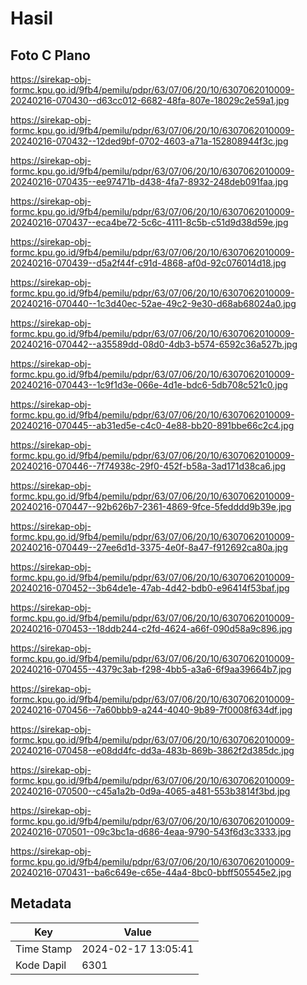 # Hasil

## Foto C Plano

https://sirekap-obj-formc.kpu.go.id/9fb4/pemilu/pdpr/63/07/06/20/10/6307062010009-20240216-070430--d63cc012-6682-48fa-807e-18029c2e59a1.jpg

https://sirekap-obj-formc.kpu.go.id/9fb4/pemilu/pdpr/63/07/06/20/10/6307062010009-20240216-070432--12ded9bf-0702-4603-a71a-152808944f3c.jpg

https://sirekap-obj-formc.kpu.go.id/9fb4/pemilu/pdpr/63/07/06/20/10/6307062010009-20240216-070435--ee97471b-d438-4fa7-8932-248deb091faa.jpg

https://sirekap-obj-formc.kpu.go.id/9fb4/pemilu/pdpr/63/07/06/20/10/6307062010009-20240216-070437--eca4be72-5c6c-4111-8c5b-c51d9d38d59e.jpg

https://sirekap-obj-formc.kpu.go.id/9fb4/pemilu/pdpr/63/07/06/20/10/6307062010009-20240216-070439--d5a2f44f-c91d-4868-af0d-92c076014d18.jpg

https://sirekap-obj-formc.kpu.go.id/9fb4/pemilu/pdpr/63/07/06/20/10/6307062010009-20240216-070440--1c3d40ec-52ae-49c2-9e30-d68ab68024a0.jpg

https://sirekap-obj-formc.kpu.go.id/9fb4/pemilu/pdpr/63/07/06/20/10/6307062010009-20240216-070442--a35589dd-08d0-4db3-b574-6592c36a527b.jpg

https://sirekap-obj-formc.kpu.go.id/9fb4/pemilu/pdpr/63/07/06/20/10/6307062010009-20240216-070443--1c9f1d3e-066e-4d1e-bdc6-5db708c521c0.jpg

https://sirekap-obj-formc.kpu.go.id/9fb4/pemilu/pdpr/63/07/06/20/10/6307062010009-20240216-070445--ab31ed5e-c4c0-4e88-bb20-891bbe66c2c4.jpg

https://sirekap-obj-formc.kpu.go.id/9fb4/pemilu/pdpr/63/07/06/20/10/6307062010009-20240216-070446--7f74938c-29f0-452f-b58a-3ad171d38ca6.jpg

https://sirekap-obj-formc.kpu.go.id/9fb4/pemilu/pdpr/63/07/06/20/10/6307062010009-20240216-070447--92b626b7-2361-4869-9fce-5fedddd9b39e.jpg

https://sirekap-obj-formc.kpu.go.id/9fb4/pemilu/pdpr/63/07/06/20/10/6307062010009-20240216-070449--27ee6d1d-3375-4e0f-8a47-f912692ca80a.jpg

https://sirekap-obj-formc.kpu.go.id/9fb4/pemilu/pdpr/63/07/06/20/10/6307062010009-20240216-070452--3b64de1e-47ab-4d42-bdb0-e96414f53baf.jpg

https://sirekap-obj-formc.kpu.go.id/9fb4/pemilu/pdpr/63/07/06/20/10/6307062010009-20240216-070453--18ddb244-c2fd-4624-a66f-090d58a9c896.jpg

https://sirekap-obj-formc.kpu.go.id/9fb4/pemilu/pdpr/63/07/06/20/10/6307062010009-20240216-070455--4379c3ab-f298-4bb5-a3a6-6f9aa39664b7.jpg

https://sirekap-obj-formc.kpu.go.id/9fb4/pemilu/pdpr/63/07/06/20/10/6307062010009-20240216-070456--7a60bbb9-a244-4040-9b89-7f0008f634df.jpg

https://sirekap-obj-formc.kpu.go.id/9fb4/pemilu/pdpr/63/07/06/20/10/6307062010009-20240216-070458--e08dd4fc-dd3a-483b-869b-3862f2d385dc.jpg

https://sirekap-obj-formc.kpu.go.id/9fb4/pemilu/pdpr/63/07/06/20/10/6307062010009-20240216-070500--c45a1a2b-0d9a-4065-a481-553b3814f3bd.jpg

https://sirekap-obj-formc.kpu.go.id/9fb4/pemilu/pdpr/63/07/06/20/10/6307062010009-20240216-070501--09c3bc1a-d686-4eaa-9790-543f6d3c3333.jpg

https://sirekap-obj-formc.kpu.go.id/9fb4/pemilu/pdpr/63/07/06/20/10/6307062010009-20240216-070431--ba6c649e-c65e-44a4-8bc0-bbff505545e2.jpg


## Metadata

| Key        | Value               |
| ---------- | ------------------- |
| Time Stamp | 2024-02-17 13:05:41 |
| Kode Dapil | 6301                |



